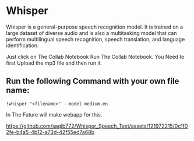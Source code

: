 # Whisper

Whisper is a general-purpose speech recognition model. It is trained on a large dataset of diverse audio and is also a multitasking model that can perform multilingual speech recognition, speech translation, and language identification.

Just click on The Collab Notebook Run The Collab Notebook. You Need to first Upload the mp3 file and then run it.

## Run the following Command with your own file name:
```
!whisper "<filename>" --model medium.en
```

In The Future will make webapp for this. 


https://github.com/saqib772/Whisper_Speech_Text/assets/121972215/0c1f02fe-b4a5-4b12-a73d-42f55ed7a68b

